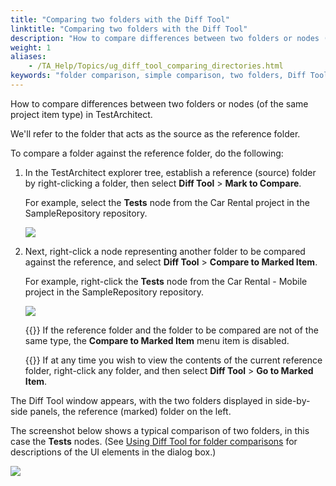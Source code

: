 ```yaml
--- 
title: "Comparing two folders with the Diff Tool"
linktitle: "Comparing two folders with the Diff Tool"
description: "How to compare differences between two folders or nodes (of the same project item type) in TestArchitect."
weight: 1
aliases: 
    - /TA_Help/Topics/ug_diff_tool_comparing_directories.html
keywords: "folder comparison, simple comparison, two folders, Diff Tool"
---
```


How to compare differences between two folders or nodes \(of the same project item type\) in TestArchitect.

We'll refer to the folder that acts as the source as the reference folder.

To compare a folder against the reference folder, do the following:

1.  In the TestArchitect explorer tree, establish a reference \(source\) folder by right-clicking a folder, then select **Diff Tool** \> **Mark to Compare**.

    For example, select the **Tests** node from the Car Rental project in the SampleRepository repository.

    ![](/images/TA_Help/Images/diff_tool_reference_dir.png)

2.  Next, right-click a node representing another folder to be compared against the reference, and select **Diff Tool** \> **Compare to Marked Item**.

    For example, right-click the **Tests** node from the Car Rental - Mobile project in the SampleRepository repository.

    ![](/images/TA_Help/Images/diff_tool_reference_dir_comparison.png)

    {{<note>}} If the reference folder and the folder to be compared are not of the same type, the **Compare to Marked Item** menu item is disabled.

    {{<tip>}} If at any time you wish to view the contents of the current reference folder, right-click any folder, and then select **Diff Tool** \> **Go to Marked Item**.


The Diff Tool window appears, with the two folders displayed in side-by-side panels, the reference \(marked\) folder on the left.

The screenshot below shows a typical comparison of two folders, in this case the **Tests** nodes. \(See [Using Diff Tool for folder comparisons](/TA_Help/Topics/ug_diff_tool_directory.html) for descriptions of the UI elements in the dialog box.\)

![](/images/TA_Help/Images/diff_tool_dlg_dir.png)



